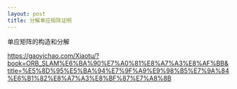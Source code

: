```yaml
---
layout: post
title: 分解单应矩阵证明
---
```


单应矩阵的构造和分解

https://gaoyichao.com/Xiaotu/?book=ORB_SLAM%E6%BA%90%E7%A0%81%E8%A7%A3%E8%AF%BB&title=%E5%8D%95%E5%BA%94%E7%9F%A9%E9%98%B5%E7%9A%84%E6%B1%82%E8%A7%A3%E8%BF%87%E7%A8%8B

